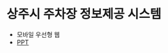 # 상주시 주차장 정보제공 시스템
- 모바일 우선형 웹
- [PPT](https://docs.google.com/presentation/d/14NBv8XrGgOAMdo_iwONQQMYGIzZJ9O9-/edit?usp=drive_link&ouid=115971863056044464988&rtpof=true&sd=true)
